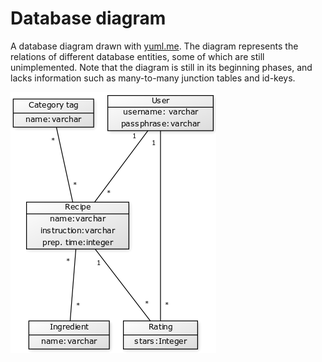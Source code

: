 # Database diagram
A database diagram drawn with [yuml.me](http://www.yuml.me). The diagram represents the relations of different database entities, some of which are still unimplemented. Note that the diagram is still in its beginning phases, and lacks information such as many-to-many junction tables and id-keys.

![database diagram](https://github.com/viljamiLatvala/reseptivihko/blob/master/documentation/database_diagram.png?raw=true "database diagram")
